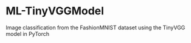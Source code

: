 # ML-TinyVGGModel
Image classification from the FashionMNIST dataset using the TinyVGG model in PyTorch
